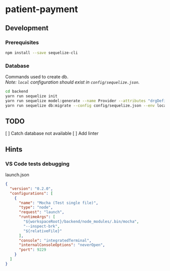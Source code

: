 # patient-payment

## Development

### Prerequisites

``` bash
npm install --save sequelize-cli
```

### Database

Commands used to create db.  
*Note: `local` configuration should exist in `config/sequelize.json`.*

``` bash
cd backend
yarn run sequelize init
yarn run sequelize model:generate --name Provider --attributes "drgDefinition:string,providerId:string,providerName:string,providerStreetAddress:string,providerCity:string,providerState:string,providerZipCode:string,hospitalReferralRegionDescription:string,totalDischarges:integer,averageCoveredCharges:decimal,averageTotalPayments:decimal,averageMedicarePayments:decimal"
yarn run sequelize db:migrate --config config/sequelize.json --env local
```

## TODO

 [ ] Catch database not available
 [ ] Add linter

## Hints

### VS Code tests debugging

launch.json

``` json
{
  "version": "0.2.0",
  "configurations": [
    {
      "name": "Mocha (Test single file)",
      "type": "node",
      "request": "launch",
      "runtimeArgs": [
        "${workspaceRoot}/backend/node_modules/.bin/mocha",
        "--inspect-brk",
        "${relativeFile}"
      ],
      "console": "integratedTerminal",
      "internalConsoleOptions": "neverOpen",
      "port": 9229
    }
  ]
}
```